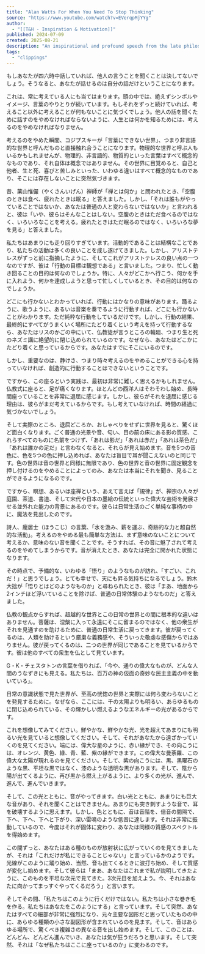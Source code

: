 ```yaml
---
title: "Alan Watts For When You Need To Stop Thinking"
source: "https://www.youtube.com/watch?v=EVerqpMjYYg"
author:
  - "[[T&H - Inspiration & Motivation]]"
published: 2024-07-09
created: 2025-08-21
description: "An inspirational and profound speech from the late philosopher Alan Watts.Original Audio sourced from: “Eastern Wisdom - Eastern and Western Zen\"Video Produc..."
tags:
  - "clippings"
---
```


もしあなたが四六時中話していれば、他人の言うことを聞くことは決してないでしょう。そうなると、あなたが話せるのは自分の話だけということになります。

これは、常に考えている人にも当てはまります。頭の中では、絶えずシンボルやイメージ、言葉のやりとりが続いています。もしそれをずっと続けていれば、考えること以外に考えることが何もないことに気づくでしょう。他人の話を聞くために話すのをやめなければならないように、人生とは何かを知るためには、考えるのをやめなければなりません。

考えるのをやめた瞬間、コジプスキーが「言葉にできない世界」、つまり非言語的な世界と呼んだものと直接触れ合うことになります。物理的な世界と呼ぶ人もいるかもしれませんが、物理的、非言語的、物質的といった言葉はすべて概念的なものであり、それ自体は概念ではありません。その世界に目覚めると、自己と他者、生と死、喜びと苦しみといった、いわゆる違いはすべて概念的なものであり、そこには存在しないことに突然気づきます。

昔、薬山惟儼（やくさんいげん）禅師が「禅とは何か」と問われたとき、「空腹のときは食べ、疲れたときは眠る」と答えました。しかし、「それは誰もがやっていることではないか、あなたは普通の人と変わらないではないか」と言われると、彼は「いや、彼らはそんなことはしない。空腹のときはただ食べるのではなく、いろいろなことを考える。疲れたときはただ眠るのではなく、いろいろな夢を見る」と答えました。

私たちはあまりにも走り回りすぎています。活動的であることは結構なことであり、私たちの活動は多くの良いことを成し遂げてきました。しかし、アリストテレスがずっと前に指摘したように、そしてこれがアリストテレスの良い点の一つなのですが、彼は「行動の目標は観想である」と言いました。つまり、忙しく動き回ることの目的は何なのでしょうか。特に、人々がどこかへ行こう、何かを手に入れよう、何かを達成しようと思って忙しくしているとき、その目的は何なのでしょうか。

どこにも行かないとわかっていれば、行動にはかなりの意味があります。踊るように、歌うように、あるいは音楽を奏でるように行動すれば、どこにも行かないことがわかります。ただ純粋な行動をしているだけです。しかし、行動の結果、最終的にすべてがうまくいく場所にたどり着くという考えを持って行動するなら、あなたはリスのかごの中にいて、仏教徒が言うところの輪廻、つまり生と死のネズミ講に絶望的に閉じ込められているのです。なぜなら、あなたはどこかにたどり着くと思っているからです。あなたはすでにそこにいるのです。

しかし、重要なのは、静けさ、つまり時々考えるのをやめることができる心を持っていなければ、創造的に行動することはできないということです。

ですから、この座るという実践は、最初は非常に難しく思えるかもしれません。仏教式に座ると、足が痛くなります。ほとんどの西洋人はそわそわし始め、長時間座っていることを非常に退屈に感じます。しかし、彼らがそれを退屈に感じる理由は、彼らがまだ考えているからです。もし考えていなければ、時間の経過に気づかないでしょう。

そして実際のところ、退屈どころか、おしゃべりをせずに世界を見ると、驚くほど面白くなります。ごく普通の光景や音、匂い、目の前の床にある影の質感、これらすべてのものに名前をつけず、「あれは影だ」「あれは赤だ」「あれは茶色だ」「あれは誰かの足だ」と言わなくなると、それらが見え始めます。音を5つの音色に、色を5つの色に押し込めれば、あなたは盲目で耳が聞こえないのと同じです。色の世界は音の世界と同様に無限であり、色の世界と音の世界に固定観念を押し付けるのをやめることによってのみ、あなたは本当にそれを聞き、見ることができるようになるのです。

ですから、瞑想、あるいは座禅という、あえて言えば「規律」が、禅宗の人々が庭園、茶道、書道、そして宋代や日本の墨絵の伝統といった偉大な芸術を発展させる並外れた能力の背景にあるのです。彼らは日常生活のごく単純な事柄の中に、魔法を見出したのです。

詩人、龐居士（ほうこじ）の言葉、「水を汲み、薪を運ぶ、奇跡的な力と超自然的な活動」。考えるのをやめる最も簡単な方法は、まず意味のないことについて考えるか、意味のない音を聞くことです。そうすれば、その音に魅了されて考えるのをやめてしまうからです。音が消えたとき、あなたは完全に開かれた状態になります。

その時点で、予備的な、いわゆる「悟り」のようなものが訪れ、「すごい、これだ！」と思うでしょう。とても幸せで、天にも昇る気持ちになるでしょう。鈴木大拙が「悟りとはどのようなものか」と尋ねられたとき、彼は「まあ、地面から2インチほど浮いていることを除けば、普通の日常体験のようなものだ」と答えました。

仏教の観点からすれば、超越的な世界とこの日常の世界との間に根本的な違いはありません。菩薩は、涅槃に入って永遠にそこに留まるのではなく、他の衆生がそれを見通すのを助けるために、普通の日常生活に戻ってきます。彼が戻ってくるのは、人類を助けるという厳粛な義務感や、そういった敬虔な感傷からではありません。彼が戻ってくるのは、二つの世界が同じであることを見ているからです。彼は他のすべての衆生を仏として見ています。

G・K・チェスタトンの言葉を借りれば、「今や、通りの偉大なものが、どんな人間のうなずきにも見える。私たちは、百万の神の仮面の奇妙な民主主義の中を動いている」。

日常の意識状態で見た世界が、至高の恍惚の世界と実際には何ら変わらないことを発見するために。なぜなら、ここには、千の太陽よりも明るい、あらゆるものに閉じ込められている、その輝かしい燃えるようなエネルギーの光があるからです。

これを想像してみてください。鮮やかな、鮮やかな光、光を超えてあまりにも明るい光を見ていると想像してください。そして、それがあなたから遠ざかっていくのを見てください。端には、偉大な星のように、赤い縁ができ、その向こうには、オレンジ、黄色、緑、青、藍、紫の縁ができます。この偉大な曼荼羅、この偉大な太陽が現れるのを見てください。そして、紫の向こうには、黒、黒曜石のような黒、平坦な黒ではなく、漆のような透明な黒があります。そして、陰から陽が出てくるように、再び黒から燃え上がるように、より多くの光が、進んで、進んで、進んでいきます。

そして、この光とともに、音がやってきます。白い光とともに、あまりにも巨大な音があり、それを聞くことはできません。あまりにも突き刺すような音で、耳を破壊するように思えます。しかし、色とともに、音は音階を、倍音の間隔で、下へ、下へ、下へと下がり、深い雷鳴のような低音に達します。それは非常に振動しているので、今度はそれが固体に変わり、あなたは同様の質感のスペクトルを得始めます。

この間ずっと、あなたはある種のものが放射状に広がっていくのを見てきましたが、それは「これだけが私にできることじゃない」と言っているかのようです。光線がこのように踊り始め、当然、音も出てくるときに波打ち始め、そして質感が変化し始めます。そして彼らは「まあ、あなたはこれまで私が説明してきたように、このものを平坦な次元で見てきた。3次元目を加えよう。今、それはあなたに向かってまっすぐやってくるだろう」と言います。

そしてその間、「私たちはこのように行くだけではない。私たちは小さな巻き毛を作る。私たちはあなたをこのようにする」と言っています。そして突然、あなたはすべての細部が非常に強烈になり、元々主要な図形だと思っていたものの中に、あらゆる種類の小さな副図形が含まれているのを見ます。そして、音はあらゆる場所で、驚くべき複雑さの異なる音を出し始めます。そして、このことは、どんどん、どんどん進んでいき、あなたは気が狂うだろうと思います。そして突然、それは「なぜ私たちはここに座っているのか」に変わるのです。
